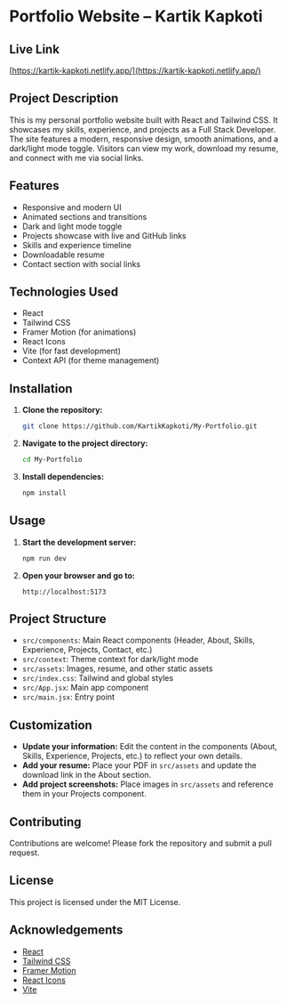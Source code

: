 
# Portfolio Website – Kartik Kapkoti

## Live Link

[https://kartik-kapkoti.netlify.app/](https://kartik-kapkoti.netlify.app/)  


## Project Description

This is my personal portfolio website built with React and Tailwind CSS. It showcases my skills, experience, and projects as a Full Stack Developer. The site features a modern, responsive design, smooth animations, and a dark/light mode toggle. Visitors can view my work, download my resume, and connect with me via social links.

## Features

- Responsive and modern UI
- Animated sections and transitions
- Dark and light mode toggle
- Projects showcase with live and GitHub links
- Skills and experience timeline
- Downloadable resume
- Contact section with social links

## Technologies Used

- React
- Tailwind CSS
- Framer Motion (for animations)
- React Icons
- Vite (for fast development)
- Context API (for theme management)

## Installation

1. **Clone the repository:**
   ```bash
   git clone https://github.com/KartikKapkoti/My-Portfolio.git
   ```

2. **Navigate to the project directory:**
   ```bash
   cd My-Portfolio
   ```

3. **Install dependencies:**
   ```bash
   npm install
   ```

## Usage

1. **Start the development server:**
   ```bash
   npm run dev
   ```

2. **Open your browser and go to:**
   ```
   http://localhost:5173
   ```

## Project Structure

- `src/components`: Main React components (Header, About, Skills, Experience, Projects, Contact, etc.)
- `src/context`: Theme context for dark/light mode
- `src/assets`: Images, resume, and other static assets
- `src/index.css`: Tailwind and global styles
- `src/App.jsx`: Main app component
- `src/main.jsx`: Entry point

## Customization

- **Update your information:** Edit the content in the components (About, Skills, Experience, Projects, etc.) to reflect your own details.
- **Add your resume:** Place your PDF in `src/assets` and update the download link in the About section.
- **Add project screenshots:** Place images in `src/assets` and reference them in your Projects component.

## Contributing

Contributions are welcome! Please fork the repository and submit a pull request.

## License

This project is licensed under the MIT License.

## Acknowledgements

- [React](https://react.dev/)
- [Tailwind CSS](https://tailwindcss.com/)
- [Framer Motion](https://www.framer.com/motion/)
- [React Icons](https://react-icons.github.io/react-icons/)
- [Vite](https://vitejs.dev/)



